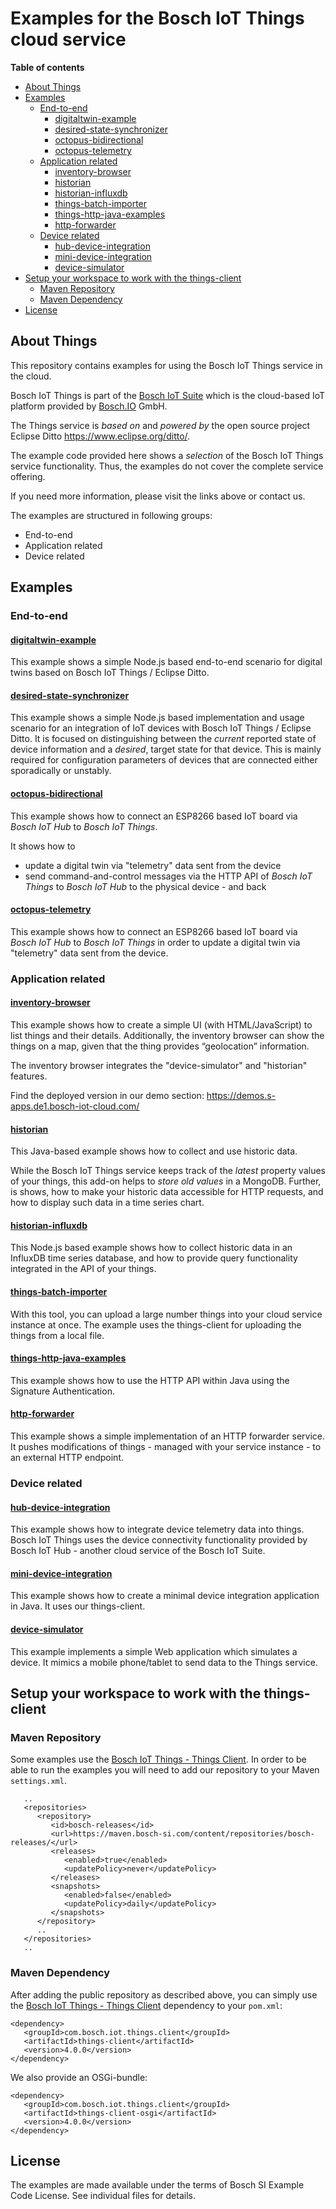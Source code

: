 # Examples for the Bosch IoT Things cloud service

**Table of contents**

- [About Things](#about-things)
- [Examples](#examples)
    - [End-to-end](#end-to-end)
        - [digitaltwin-example](#digitaltwin-example)
        - [desired-state-synchronizer](#desired-state-synchronizer)
        - [octopus-bidirectional](#octopus-bidirectional)
        - [octopus-telemetry](#octopus-telemetry)
    - [Application related](#Application-related)
        - [inventory-browser](#inventory-browser)
        - [historian](#historian)
        - [historian-influxdb](#historian-influxdb)
        - [things-batch-importer](#things-batch-importer)
        - [things-http-java-examples](#things-http-java-examples)
        - [http-forwarder](#http-forwarder)
    - [Device related](#Device-related)
        - [hub-device-integration](#hub-device-integration)
        - [mini-device-integration](#mini-device-integration)
        - [device-simulator](#device-simulator)
- [Setup your workspace to work with the things-client](#Setup-your-workspace-to-work-with-the-things\-client)
    - [Maven Repository](#Maven-Repository)
    - [Maven Dependency](#Maven-Dependency)
- [License](#License)

## About Things

This repository contains examples for using the Bosch IoT Things service in the cloud.

Bosch IoT Things is part of the [Bosch IoT Suite](https://www.bosch-iot-suite.com) which is the cloud-based IoT platform provided by [Bosch.IO](https://bosch.io/) GmbH.

The Things service is *based on* and *powered by* the open source project Eclipse Ditto https://www.eclipse.org/ditto/.

The example code provided here shows a *selection* of the Bosch IoT Things service functionality. Thus, the examples do not cover the complete service offering. 

If you need more information, please visit the links above or contact us.

The examples are structured in following groups:
- End-to-end
- Application related
- Device related

## Examples

### End-to-end

#### [digitaltwin-example](digitaltwin-example/)

This example shows a simple Node.js based end-to-end scenario for digital twins based on Bosch IoT Things / Eclipse Ditto.

#### [desired-state-synchronizer](desired-state-synchronizer/)

This example shows a simple Node.js based implementation and usage scenario for an integration of IoT devices with Bosch IoT Things / Eclipse Ditto. It is focused on distinguishing between the _current_ reported state of device information and a _desired_, target state for that device. This is mainly required for configuration parameters of devices that are connected either sporadically or unstably.

#### [octopus-bidirectional](octopus-bidirectional/)

This example shows how to connect an ESP8266 based IoT board via _Bosch IoT Hub_ to _Bosch IoT Things_.

It shows how to 
* update a digital twin via "telemetry" data sent from the device
* send command-and-control messages via the HTTP API of _Bosch IoT Things_ to _Bosch IoT Hub_ to the physical device - and back

#### [octopus-telemetry](octopus-telemetry/)

This example shows how to connect an ESP8266 based IoT board via _Bosch IoT Hub_ to _Bosch IoT Things_ in order to update 
a digital twin via "telemetry" data sent from the device.


### Application related

#### [inventory-browser](inventory-browser/)

This example shows how to create a simple UI (with HTML/JavaScript) to list things and their details. Additionally, the inventory browser can show the things on a map, given that the thing provides “geolocation” information.

The inventory browser integrates the "device-simulator" and "historian" features.

Find the deployed version in our demo section: https://demos.s-apps.de1.bosch-iot-cloud.com/

#### [historian](historian/)

This Java-based example shows how to collect and use historic data. 

While the Bosch IoT Things service keeps track of the _latest_ property values of your things, this add-on helps to _store old values_ in a MongoDB.
Further, is shows, how to make your historic data accessible for HTTP requests, and how to display such data in a time series chart.

#### [historian-influxdb](historian-influxdb/)

This Node.js based example shows how to collect historic data in an InfluxDB time series database, and how to provide query functionality integrated in the API of your things.

#### [things-batch-importer](things-batch-importer/)

With this tool, you can upload a large number things into your cloud service instance at once. The example uses the things-client for uploading the things from a local file.

#### [things-http-java-examples](things-http-java-examples/)

This example shows how to use the HTTP API within Java using the Signature Authentication.

#### [http-forwarder](http-forwarder/)

This example shows a simple implementation of an HTTP forwarder service. It pushes modifications of things - managed with your service instance - to an external HTTP endpoint.

### Device related

#### [hub-device-integration](hub-device-integration/)

This example shows how to integrate device telemetry data into things. Bosch IoT Things uses the device connectivity functionality provided by Bosch IoT Hub - another cloud service of the Bosch IoT Suite.

#### [mini-device-integration](mini-device-integration/)

This example shows how to create a minimal device integration application in Java. It uses our things-client.

#### [device-simulator](device-simulator/)

This example implements a simple Web application which simulates a device. It mimics a mobile phone/tablet to send data to the Things service.


## Setup your workspace to work with the things-client

### Maven Repository

Some examples use the [Bosch IoT Things - Things Client](https://docs.bosch-iot-suite.com/things/dev-guide/java-api/). In order to be able to run the examples you will need to add our repository to your Maven `settings.xml`.

```
   ..
   <repositories>
      <repository>
         <id>bosch-releases</id>
         <url>https://maven.bosch-si.com/content/repositories/bosch-releases/</url>
         <releases>
            <enabled>true</enabled>
            <updatePolicy>never</updatePolicy>
         </releases>
         <snapshots>
            <enabled>false</enabled>
            <updatePolicy>daily</updatePolicy>
         </snapshots>
      </repository>
      ..
   </repositories>
   ..
```

### Maven Dependency

After adding the public repository as described above, you can simply use the [Bosch IoT Things - Things Client](https://docs.bosch-iot-suite.com/things/dev-guide/java-api/) dependency to your `pom.xml`:

```
<dependency>
   <groupId>com.bosch.iot.things.client</groupId>
   <artifactId>things-client</artifactId>
   <version>4.0.0</version>
</dependency>
```

We also provide an OSGi-bundle:

```
<dependency>
   <groupId>com.bosch.iot.things.client</groupId>
   <artifactId>things-client-osgi</artifactId>
   <version>4.0.0</version>
</dependency>
```
## License

The examples are made available under the terms of Bosch SI Example Code License. See individual files for details.
